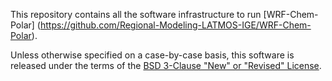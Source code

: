 This repository contains all the software infrastructure to run [WRF-Chem-Polar] (https://github.com/Regional-Modeling-LATMOS-IGE/WRF-Chem-Polar).

Unless otherwise specified on a case-by-case basis, this software is released under the terms of the [BSD 3-Clause "New" or "Revised" License](./LICENSE).
